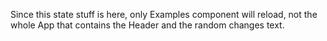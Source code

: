 Since this state stuff is here, only Examples component will reload, not the whole App that contains the Header and the random changes text.